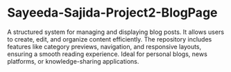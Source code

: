 # Sayeeda-Sajida-Project2-BlogPage
A structured system for managing and displaying blog posts. It allows users to create, edit, and organize content efficiently. The repository includes features like category previews, navigation, and responsive layouts, ensuring a smooth reading experience. Ideal for personal blogs, news platforms, or knowledge-sharing applications.
